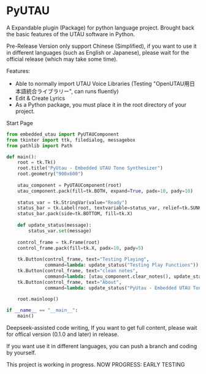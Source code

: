 # PyUTAU
A Expandable plugin (Package) for python language project. Brought back the basic features of the UTAU software in Python.

Pre-Release Version only support Chinese (Simplified), if you want to use it in different languages (such as English or Japanese), please wait for the official release (which may take some time).

Features:
 - Able to normally import UTAU Voice Libraries (Testing "OpenUTAU用日本語統合ライブラリー", can runs fluently)
 - Edit & Create Lyrics
 - As a Python package, you must place it in the root directory of your project.

Start Page
```python
from embedded_utau import PyUTAUComponent
from tkinter import ttk, filedialog, messagebox
from pathlib import Path

def main():
    root = tk.Tk()
    root.title("PyUtau - Embedded UTAU Tone Synthesizer")
    root.geometry("900x600")
    
    utau_component = PyUTAUComponent(root)
    utau_component.pack(fill=tk.BOTH, expand=True, padx=10, pady=10)
    
    status_var = tk.StringVar(value="Ready")
    status_bar = tk.Label(root, textvariable=status_var, relief=tk.SUNKEN, anchor=tk.W)
    status_bar.pack(side=tk.BOTTOM, fill=tk.X)
    
    def update_status(message):
        status_var.set(message)
    
    control_frame = tk.Frame(root)
    control_frame.pack(fill=tk.X, padx=10, pady=5)
    
    tk.Button(control_frame, text="Testing Playing", 
              command=lambda: update_status("Testing Play Functions")).pack(side=tk.LEFT, padx=5)
    tk.Button(control_frame, text="clean notes", 
              command=lambda: [utau_component.clear_notes(), update_status("All notes have been cleared")]).pack(side=tk.LEFT, padx=5)
    tk.Button(control_frame, text="About", 
              command=lambda: update_status("PyUtau - Embedded UTAU Tone Synthesizer")).pack(side=tk.RIGHT, padx=5)
    
    root.mainloop()

if __name__ == "__main__":
    main()
```

Deepseek-assisted code writing, If you want to get full content, please wait for offical version (0.1.0 and later) in release.

If you want use it in different languages, you can push a branch and coding by yourself.

This project is working in progress. NOW PROGRESS: EARLY TESTING
